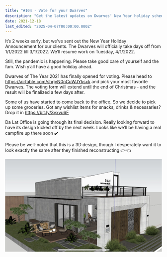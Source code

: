```yaml
---
title: "#104 - Vote for your Dwarves"
description: "Get the latest updates on Dwarves' New Year holiday schedule, voting for Dwarves of The Year 2021, office returns, and Da Lat design plans."
date: 2021-12-18
last_edited: "2025-04-07T00:00:00.000Z"
---
```


It’s 2 weeks early, but we’ve sent out the New Year Holiday Announcement for our clients. The Dwarves will officially take days off from 1/1/2022 till 3/1/2022. We’ll resume work on Tuesday, 4/1/2022.

Still, the pandemic is happening. Please take good care of yourself and the fam. Wish y’all have a good holiday ahead.

Dwarves of The Year 2021 has finally opened for voting. Please head to <https://airtable.com/shrjyN0nCuWJYksxk> and pick your most favorite Dwarves. The voting form will extend until the end of Christmas - and the result will be finalized a few days after.

Some of us have started to come back to the office. So we decide to pick up some groceries. Got any wishlist items for snacks, drinks & necessaries? Drop it in <https://bit.ly/3yxvu6F>

Da Lat Office is going through its final decision. Really looking forward to have its design kicked off by the next week. Looks like we’ll be having a real campfire up there soon ✔️

Please be well-noted that this is a 3D design, though I desperately want it to look exactly the same after they finished reconstructing 👉👈

![](assets/notion-image-1744007409701-whmco.webp)
